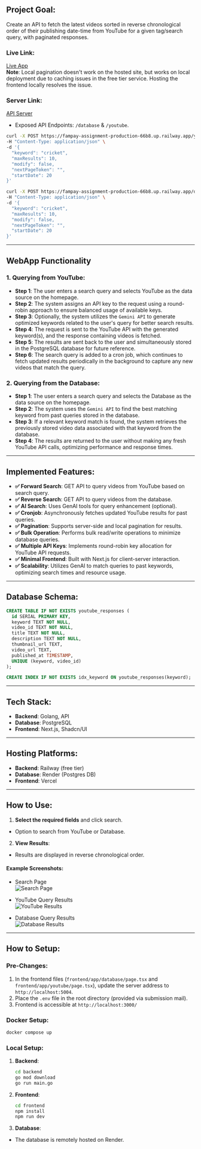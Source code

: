 
## Project Goal:
Create an API to fetch the latest videos sorted in reverse chronological order of their publishing date-time from YouTube for a given tag/search query, with paginated responses.

### **Live Link**:
[Live App](https://fampay-assignment-alpha.vercel.app/)  
**Note**: Local pagination doesn't work on the hosted site, but works on local deployment due to caching issues in the free tier service. Hosting the frontend locally resolves the issue.

### **Server Link**:
[API Server](https://fampay-assignment-production-66b8.up.railway.app)
- Exposed API Endpoints: `/database` & `/youtube`.
```bash
curl -X POST https://fampay-assignment-production-66b8.up.railway.app/youtube \
-H "Content-Type: application/json" \
-d '{
  "keyword": "cricket",
  "maxResults": 10,
  "modify": false,
  "nextPageToken": "",
  "startDate": 20
}'
```
```bash
curl -X POST https://fampay-assignment-production-66b8.up.railway.app/database \
-H "Content-Type: application/json" \
-d '{
  "keyword": "cricket",
  "maxResults": 10,
  "modify": false,
  "nextPageToken": "",
  "startDate": 20
}'
```




---

## WebApp Functionality

### 1. Querying from YouTube:
   - **Step 1**: The user enters a search query and selects YouTube as the data source on the homepage.
   - **Step 2**: The system assigns an API key to the request using a round-robin approach to ensure balanced usage of available keys.
   - **Step 3**: Optionally, the system utilizes the `Gemini API` to generate optimized keywords related to the user's query for better search results.
   - **Step 4**: The request is sent to the YouTube API with the generated keyword(s), and the response containing videos is fetched.
   - **Step 5**: The results are sent back to the user and simultaneously stored in the PostgreSQL database for future reference.
   - **Step 6**: The search query is added to a cron job, which continues to fetch updated results periodically in the background to capture any new videos that match the query.

### 2. Querying from the Database:
   - **Step 1**: The user enters a search query and selects the Database as the data source on the homepage.
   - **Step 2**: The system uses the `Gemini API` to find the best matching keyword from past queries stored in the database.
   - **Step 3**: If a relevant keyword match is found, the system retrieves the previously stored video data associated with that keyword from the database.
   - **Step 4**: The results are returned to the user without making any fresh YouTube API calls, optimizing performance and response times.

---

## Implemented Features:
- **✅ Forward Search**: GET API to query videos from YouTube based on search query.
- **✅ Reverse Search**: GET API to query videos from the database.
- **✅ AI Search**: Uses GenAI tools for query enhancement (optional).
- **✅ Cronjob**: Asynchronously fetches updated YouTube results for past queries.
- **✅ Pagination**: Supports server-side and local pagination for results.
- **✅ Bulk Operation**: Performs bulk read/write operations to minimize database queries.
- **✅ Multiple API Keys**: Implements round-robin key allocation for YouTube API requests.
- **✅ Minimal Frontend**: Built with Next.js for client-server interaction.
- **✅ Scalability**: Utilizes GenAI to match queries to past keywords, optimizing search times and resource usage.

---

## Database Schema:
```sql
CREATE TABLE IF NOT EXISTS youtube_responses (
  id SERIAL PRIMARY KEY,
  keyword TEXT NOT NULL,
  video_id TEXT NOT NULL,
  title TEXT NOT NULL,
  description TEXT NOT NULL,
  thumbnail_url TEXT,
  video_url TEXT,
  published_at TIMESTAMP,
  UNIQUE (keyword, video_id)
);

CREATE INDEX IF NOT EXISTS idx_keyword ON youtube_responses(keyword);
```

---

## Tech Stack:
- **Backend**: Golang, API
- **Database**: PostgreSQL
- **Frontend**: Next.js, Shadcn/UI

---

## Hosting Platforms:
- **Backend**: Railway (free tier)
- **Database**: Render (Postgres DB)
- **Frontend**: Vercel

---

## How to Use:
1. **Select the required fields** and click search.
  - Option to search from YouTube or Database.
2. **View Results**:
  - Results are displayed in reverse chronological order.

#### Example Screenshots:
- Search Page  
  ![Search Page](https://github.com/user-attachments/assets/fc7b2d5c-db27-4eb0-ae6c-3d36642fec6e)

- YouTube Query Results  
  ![YouTube Results](https://github.com/user-attachments/assets/c60fd5df-e8a9-49ac-b67d-83ee37c5ec9e)

- Database Query Results  
  ![Database Results](https://github.com/user-attachments/assets/33b7f456-8c4c-49cf-8fae-9af0817d26df)

---

## How to Setup:

### Pre-Changes:
1. In the frontend files (`frontend/app/database/page.tsx` and `frontend/app/youtube/page.tsx`), update the server address to `http://localhost:5004`.
2. Place the `.env` file in the root directory (provided via submission mail).
3. Frontend is accessible at `http://localhost:3000/`

### Docker Setup:
```bash
docker compose up
```  

### Local Setup:
1. **Backend**:
   ```bash
   cd backend
   go mod download
   go run main.go
   ```
2. **Frontend**:
   ```bash
   cd frontend
   npm install
   npm run dev
   ```
3. **Database**:
  - The database is remotely hosted on Render.

